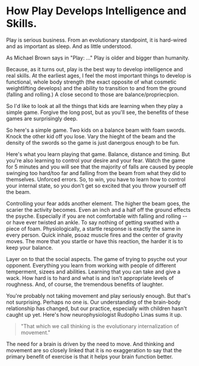 # How Play Develops Intelligence and Skills. 

Play is serious business. From an evolutionary standpoint, it is hard-wired and
as important as sleep. And as little understood.

As Michael Brown says in "Play: ..." Play is older and bigger than humanity.

Because, as it turns out, play is the best way to develop intelligence and
real skills. At the earliest ages, I feel the most important things to develop
is functional, whole body strength (the exact opposite of what cosmetic
weightlifting develops) and the ability to transition to and from the ground
(falling and rolling.) A close second to those are balance/propriecpion. 


So I'd like to look at all the things that kids are learning when they play a
simple game. Forgive the long post, but as you'll see, the benefits of these
games are surprisingly deep. 

So here's a simple game. Two kids on a balance beam with foam swords. Knock the
other kid off you lose. Vary the hieght of the beam and the density of the
swords so the game is just danergous enough to be fun. 

Here's what you learn playing that game. Balance, distance and timing. But
you're also learning to control your desire and your fear. Watch the game for 5
minutes and you will see that the majority of falls are caused by people
swinging too hard/too far and falling from the beam from what they did to
themselves. Unforced errors. So, to win, you have to learn how to control your
internal state, so you don't get so excited that you throw yourself off the
beam. 

Controlling your fear adds another element. The higher the beam goes, the
scarier the activity becomes. Even an inch and a half off the ground effects
the psyche. Especially if you are not comfortable with falling and rolling --
or have ever twisted an ankle. To say nothing of getting swatted with a piece
of foam. Physiologically, a startle response is exactly the same in every
person. Quick inhale, psoaz muscle fires and the center of gravity moves. The
more that you startle or have this reaction, the harder it is to keep your
balance. 

Layer on to that the social aspects. The game of trying to psyche
out your opponent. Everything you learn from working with people of different
temperment, sizees and abilities. Learning that you can take and give a wack. How hard is to
hard and what is and isn't appropriate levels of roughness. And, of course, the
tremendous benefits of laughter. 
 




You're probably not taking movement and play seriously enough. But that's not
surprising. Perhaps no one is. Our understanding of the brain-body
relationship has changed, but our practice, especially with children hasn't
caught up yet. Here's how neurophysiologist Rudopho Linas sums it up. 

> "That which we call thinking is the evolutionary internalization of
movement."

The need for a brain is driven by the need to move. And thinking and movement
are so closely linked that it is no exaggeration to say that the primary
benefit of exercise is that it helps your brain function better. 